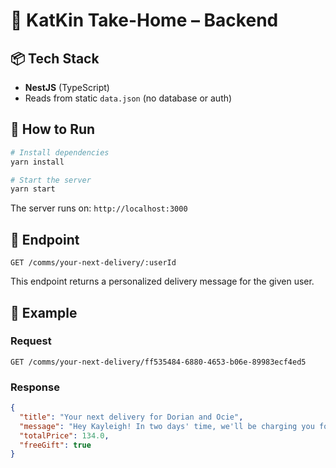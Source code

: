 # 🐾 KatKin Take-Home – Backend

## 📦 Tech Stack

- **NestJS** (TypeScript)
- Reads from static `data.json` (no database or auth)

## 🚀 How to Run

```bash
# Install dependencies
yarn install

# Start the server
yarn start
```

The server runs on: `http://localhost:3000`

## 📡 Endpoint

`GET /comms/your-next-delivery/:userId`

This endpoint returns a personalized delivery message for the given user.

## 🧪 Example

### Request

`GET /comms/your-next-delivery/ff535484-6880-4653-b06e-89983ecf4ed5`

### Response
```JSON
{
  "title": "Your next delivery for Dorian and Ocie",
  "message": "Hey Kayleigh! In two days' time, we'll be charging you for your next order for Dorian and Ocie's fresh food.",
  "totalPrice": 134.0,
  "freeGift": true
}
```